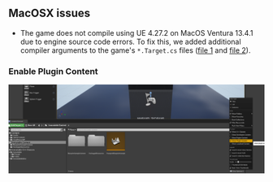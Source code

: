 ## MacOSX issues

* The game does not compile using UE 4.27.2 on MacOS Ventura 13.4.1 due to engine source code errors. To fix this, we added additional compiler arguments to the game's `*.Target.cs` files ([file 1](blob/main/4.27/passport-features/Source/endlessrun.Target.cs) and [file 2](blob/main/4.27/passport-features/Source/endlessrunEditor.Target.cs)).

### Enable Plugin Content

![How to view plugin conent in Content Browser](Docs/how-to-view-plugin-conent.png)